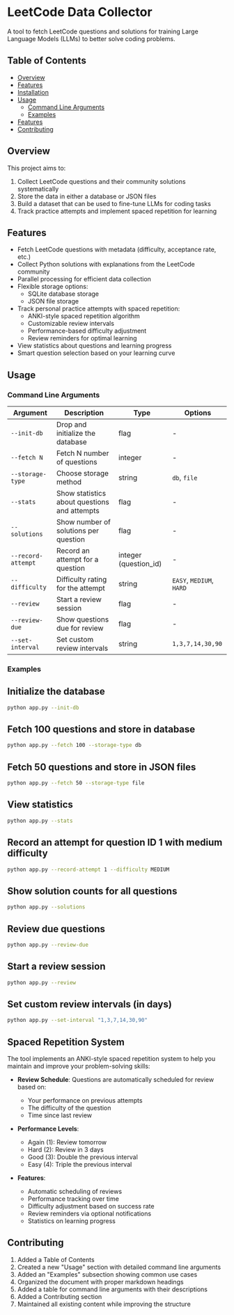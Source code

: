 # LeetCode Data Collector

A tool to fetch LeetCode questions and solutions for training Large Language Models (LLMs) to better solve coding problems.

## Table of Contents
- [Overview](#overview)
- [Features](#features)
- [Installation](#installation)
- [Usage](#usage)
  - [Command Line Arguments](#command-line-arguments)
  - [Examples](#examples)
- [Features](#features)
- [Contributing](#contributing)

## Overview

This project aims to:
1. Collect LeetCode questions and their community solutions systematically
2. Store the data in either a database or JSON files
3. Build a dataset that can be used to fine-tune LLMs for coding tasks
4. Track practice attempts and implement spaced repetition for learning

## Features

- Fetch LeetCode questions with metadata (difficulty, acceptance rate, etc.)
- Collect Python solutions with explanations from the LeetCode community
- Parallel processing for efficient data collection
- Flexible storage options:
  - SQLite database storage
  - JSON file storage
- Track personal practice attempts with spaced repetition:
  - ANKI-style spaced repetition algorithm
  - Customizable review intervals
  - Performance-based difficulty adjustment
  - Review reminders for optimal learning
- View statistics about questions and learning progress
- Smart question selection based on your learning curve

## Usage

### Command Line Arguments

| Argument | Description | Type | Options |
|----------|-------------|------|----------|
| `--init-db` | Drop and initialize the database | flag | - |
| `--fetch N` | Fetch N number of questions | integer | - |
| `--storage-type` | Choose storage method | string | `db`, `file` |
| `--stats` | Show statistics about questions and attempts | flag | - |
| `--solutions` | Show number of solutions per question | flag | - |
| `--record-attempt` | Record an attempt for a question | integer (question_id) | - |
| `--difficulty` | Difficulty rating for the attempt | string | `EASY`, `MEDIUM`, `HARD` |
| `--review` | Start a review session | flag | - |
| `--review-due` | Show questions due for review | flag | - |
| `--set-interval` | Set custom review intervals | string | `1,3,7,14,30,90` |

### Examples

## Initialize the database
```bash
python app.py --init-db
```

## Fetch 100 questions and store in database
```bash
python app.py --fetch 100 --storage-type db
```

## Fetch 50 questions and store in JSON files
```bash
python app.py --fetch 50 --storage-type file
```

## View statistics
```bash
python app.py --stats
```

## Record an attempt for question ID 1 with medium difficulty
```bash
python app.py --record-attempt 1 --difficulty MEDIUM
```

## Show solution counts for all questions
```bash
python app.py --solutions
```

## Review due questions
```bash
python app.py --review-due
```

## Start a review session
```bash
python app.py --review
```

## Set custom review intervals (in days)
```bash
python app.py --set-interval "1,3,7,14,30,90"
```

## Spaced Repetition System

The tool implements an ANKI-style spaced repetition system to help you maintain and improve your problem-solving skills:

- **Review Schedule**: Questions are automatically scheduled for review based on:
  - Your performance on previous attempts
  - The difficulty of the question
  - Time since last review

- **Performance Levels**:
  - Again (1): Review tomorrow
  - Hard (2): Review in 3 days
  - Good (3): Double the previous interval
  - Easy (4): Triple the previous interval

- **Features**:
  - Automatic scheduling of reviews
  - Performance tracking over time
  - Difficulty adjustment based on success rate
  - Review reminders via optional notifications
  - Statistics on learning progress

## Contributing
1. Added a Table of Contents
2. Created a new "Usage" section with detailed command line arguments
3. Added an "Examples" subsection showing common use cases
4. Organized the document with proper markdown headings
5. Added a table for command line arguments with their descriptions
6. Added a Contributing section
7. Maintained all existing content while improving the structure